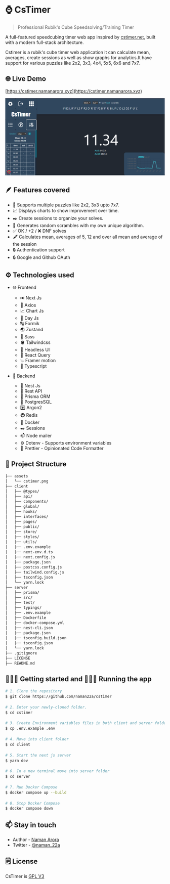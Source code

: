 # ⌚ CsTimer

> Professional Rubik's Cube Speedsolving/Training Timer

A full-featured speedcubing timer web app inspired by [cstimer.net](https://cstimer.net), built with a modern full-stack architecture.

Cstimer is a rubik's cube timer web application it can calculate mean, averages, create sessions as well as show graphs for analytics.It have support for various puzzles like 2x2, 3x3, 4x4, 5x5, 6x6 and 7x7.

## 🌐 Live Demo

[https://cstimer.namanarora.xyz](https://cstimer.namanarora.xyz)

![cstimer](./assets/cstimer.png)

## 🪶 Features covered

-   📱 Supports multiple puzzles like 2x2, 3x3 upto 7x7.
-   📈 Displays charts to show improvement over time.
-   ✒️ Create sessions to organize your solves.
-   🧠 Generates random scrambles with my own unique algorithm.
-   ✅ OK / +2 / ❌ DNF solves
-   🖋️ Calculates mean, averages of 5, 12 and over all mean and average of the session
-   🔒 Authentication support
-   🔒 Google and Github OAuth

## ⚙️ Technologies used

-   🌐 Frontend

    -   ⏭️ Next Js
    -   📨 Axios
    -   📈 Chart Js
    -   📅 Day Js
    -   🔠 Formik
    -   🌏 Zustand
    -   🎨 Sass
    -   🪣 Tailwindcss
    -   🧠 Headless UI
    -   🧯 React Query
    -   💥 Framer motion
    -   🧊 Typescript

-   🛜 Backend
    -   📌 Nest Js
    -   📨 Rest API
    -   📗 Prisma ORM
    -   🐘 PostgresSQL
    -   #️⃣ Argon2
    -   🚇 Redis
    -   🐋 Docker
    -   ✒️ Sessions
    -   📫 Node mailer
    -   ⚙️ Dotenv - Supports environment variables
    -   🦋 Prettier - Opinionated Code Formatter

## 📁 Project Structure

```
├── assets
│   └── cstimer.png
├── client
│   ├── @types/
│   ├── api/
│   ├── components/
│   ├── global/
│   ├── hooks/
│   ├── interfaces/
│   ├── pages/
│   ├── public/
│   ├── store/
│   ├── styles/
│   ├── utils/
│   ├── .env.example
│   ├── next-env.d.ts
│   ├── next.config.js
│   ├── package.json
│   ├── postcss.config.js
│   ├── tailwind.config.js
│   ├── tsconfig.json
│   └── yarn.lock
├── server
│   ├── prisma/
│   ├── src/
│   ├── test/
│   ├── typings/
│   ├── .env.example
│   ├── Dockerfile
│   ├── docker-compose.yml
│   ├── nest-cli.json
│   ├── package.json
│   ├── tsconfig.build.json
│   ├── tsconfig.json
│   └── yarn.lock
├── .gitignore
├── LICENSE
├── README.md
```

## 🚶🏻‍♂️ Getting started and 🏃🏻‍♂️ Running the app

```bash
# 1. Clone the repository
$ git clone https://github.com/naman22a/cstimer

# 2. Enter your newly-cloned folder.
$ cd cstimer

# 3. Create Environment variables files in both client and server folder.
$ cp .env.example .env

# 4. Move into client folder
$ cd client

# 5. Start the next js server
$ yarn dev

# 6. In a new terminal move into server folder
$ cd server

# 7. Run Docker Compose
$ docker compose up --build

# 8. Stop Docker Compose
$ docker compose down
```

## 📫 Stay in touch

-   Author - [Naman Arora](https://namanarora.xyz)
-   Twitter - [@naman_22a](https://twitter.com/naman_22a)

## 🗒️ License

CsTimer is [GPL V3](./LICENSE)
